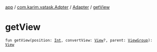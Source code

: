 [app](../../index.md) / [com.karim.vatask.Adpter](../index.md) / [Adapter](index.md) / [getView](./get-view.md)

# getView

`fun getView(position: `[`Int`](https://kotlinlang.org/api/latest/jvm/stdlib/kotlin/-int/index.html)`, convertView: `[`View`](https://developer.android.com/reference/android/view/View.html)`?, parent: `[`ViewGroup`](https://developer.android.com/reference/android/view/ViewGroup.html)`): `[`View`](https://developer.android.com/reference/android/view/View.html)